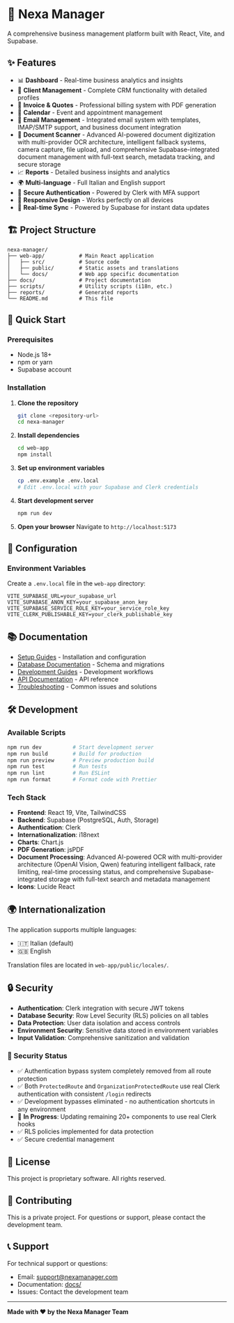 # 🚀 Nexa Manager

A comprehensive business management platform built with React, Vite, and Supabase.

## ✨ Features

- 📊 **Dashboard** - Real-time business analytics and insights
- 👥 **Client Management** - Complete CRM functionality with detailed profiles
- 🧾 **Invoice & Quotes** - Professional billing system with PDF generation
- 📅 **Calendar** - Event and appointment management
- 📧 **Email Management** - Integrated email system with templates, IMAP/SMTP support, and business document integration
- 📄 **Document Scanner** - Advanced AI-powered document digitization with multi-provider OCR architecture, intelligent fallback systems, camera capture, file upload, and comprehensive Supabase-integrated document management with full-text search, metadata tracking, and secure storage
- 📈 **Reports** - Detailed business insights and analytics
- 🌍 **Multi-language** - Full Italian and English support
- 🔐 **Secure Authentication** - Powered by Clerk with MFA support
- 📱 **Responsive Design** - Works perfectly on all devices
- 💾 **Real-time Sync** - Powered by Supabase for instant data updates

## 🏗️ Project Structure

```
nexa-manager/
├── web-app/           # Main React application
│   ├── src/           # Source code
│   ├── public/        # Static assets and translations
│   └── docs/          # Web app specific documentation
├── docs/              # Project documentation
├── scripts/           # Utility scripts (i18n, etc.)
├── reports/           # Generated reports
└── README.md          # This file
```

## 🚀 Quick Start

### Prerequisites
- Node.js 18+ 
- npm or yarn
- Supabase account

### Installation

1. **Clone the repository**
   ```bash
   git clone <repository-url>
   cd nexa-manager
   ```

2. **Install dependencies**
   ```bash
   cd web-app
   npm install
   ```

3. **Set up environment variables**
   ```bash
   cp .env.example .env.local
   # Edit .env.local with your Supabase and Clerk credentials
   ```

4. **Start development server**
   ```bash
   npm run dev
   ```

5. **Open your browser**
   Navigate to `http://localhost:5173`

## 🔧 Configuration

### Environment Variables
Create a `.env.local` file in the `web-app` directory:

```env
VITE_SUPABASE_URL=your_supabase_url
VITE_SUPABASE_ANON_KEY=your_supabase_anon_key
VITE_SUPABASE_SERVICE_ROLE_KEY=your_service_role_key
VITE_CLERK_PUBLISHABLE_KEY=your_clerk_publishable_key
```

## 📚 Documentation

- [Setup Guides](docs/setup/) - Installation and configuration
- [Database Documentation](docs/database/) - Schema and migrations
- [Development Guides](docs/development/) - Development workflows
- [API Documentation](docs/api/) - API reference
- [Troubleshooting](docs/troubleshooting/) - Common issues and solutions

## 🛠️ Development

### Available Scripts

```bash
npm run dev          # Start development server
npm run build        # Build for production
npm run preview      # Preview production build
npm run test         # Run tests
npm run lint         # Run ESLint
npm run format       # Format code with Prettier
```

### Tech Stack

- **Frontend**: React 19, Vite, TailwindCSS
- **Backend**: Supabase (PostgreSQL, Auth, Storage)
- **Authentication**: Clerk
- **Internationalization**: i18next
- **Charts**: Chart.js
- **PDF Generation**: jsPDF
- **Document Processing**: Advanced AI-powered OCR with multi-provider architecture (OpenAI Vision, Qwen) featuring intelligent fallback, rate limiting, real-time processing status, and comprehensive Supabase-integrated storage with full-text search and metadata management
- **Icons**: Lucide React

## 🌍 Internationalization

The application supports multiple languages:
- 🇮🇹 Italian (default)
- 🇬🇧 English

Translation files are located in `web-app/public/locales/`.

## 🔒 Security

- **Authentication**: Clerk integration with secure JWT tokens
- **Database Security**: Row Level Security (RLS) policies on all tables
- **Data Protection**: User data isolation and access controls
- **Environment Security**: Sensitive data stored in environment variables
- **Input Validation**: Comprehensive sanitization and validation

### 🚨 Security Status
- ✅ Authentication bypass system completely removed from all route protection
- ✅ Both `ProtectedRoute` and `OrganizationProtectedRoute` use real Clerk authentication with consistent `/login` redirects
- ✅ Development bypasses eliminated - no authentication shortcuts in any environment
- 🔄 **In Progress**: Updating remaining 20+ components to use real Clerk hooks
- ✅ RLS policies implemented for data protection
- ✅ Secure credential management

## 📄 License

This project is proprietary software. All rights reserved.

## 🤝 Contributing

This is a private project. For questions or support, please contact the development team.

## 📞 Support

For technical support or questions:
- Email: support@nexamanager.com
- Documentation: [docs/](docs/)
- Issues: Contact the development team

---

**Made with ❤️ by the Nexa Manager Team**

